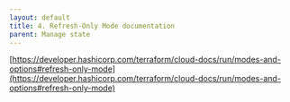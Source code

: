 ```yaml
---
layout: default
title: 4. Refresh-Only Mode documentation
parent: Manage state
---
```


[https://developer.hashicorp.com/terraform/cloud-docs/run/modes-and-options#refresh-only-mode](https://developer.hashicorp.com/terraform/cloud-docs/run/modes-and-options#refresh-only-mode)
